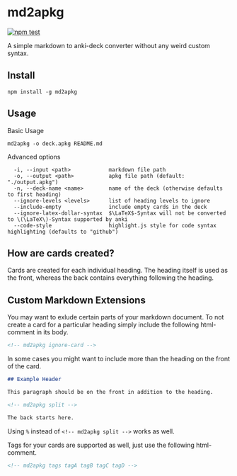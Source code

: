 # md2apkg

[![npm test](https://github.com/Steve2955/md2apkg/actions/workflows/npm-test.yml/badge.svg)](https://github.com/Steve2955/md2apkg/actions/workflows/npm-test.yml)

A simple markdown to anki-deck converter without any weird custom syntax.

## Install

```text
npm install -g md2apkg
```

## Usage

Basic Usage

```text
md2apkg -o deck.apkg README.md
```

Advanced options

```text
  -i, --input <path>            markdown file path
  -o, --output <path>           apkg file path (default: "./output.apkg")
  -n, --deck-name <name>        name of the deck (otherwise defaults to first heading)
  --ignore-levels <levels>      list of heading levels to ignore
  --include-empty               include empty cards in the deck
  --ignore-latex-dollar-syntax  $\LaTeX$-Syntax will not be converted to \(\LaTeX\)-Syntax supported by anki
  --code-style                  highlight.js style for code syntax highlighting (defaults to "github")
```

## How are cards created?

Cards are created for each individual heading. The heading itself is used as the front, whereas the back contains everything following the heading.

## Custom Markdown Extensions

You may want to exlude certain parts of your markdown document. To not create a card for a particular heading simply include the following html-comment in its body.

```html
<!-- md2apkg ignore-card -->
```

In some cases you might want to include more than the heading on the front of the card.

```md
## Example Header

This paragraph should be on the front in addition to the heading.

<!-- md2apkg split -->

The back starts here.
```

Using `%` instead of `<!-- md2apkg split -->` works as well.

Tags for your cards are supported as well, just use the following html-comment.

```html
<!-- md2apkg tags tagA tagB tagC tagD -->
```
